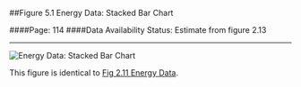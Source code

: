 ##Figure 5.1 Energy Data: Stacked Bar Chart

####Page: 114
####Data Availability Status: Estimate from figure 2.13
***
![`Energy Data: Stacked Bar Chart`](fig05-01_energy-data-stacked-bar-chart.png)

This figure is identical to [Fig 2.11 Energy Data](../fig02-11_energy-data/).
